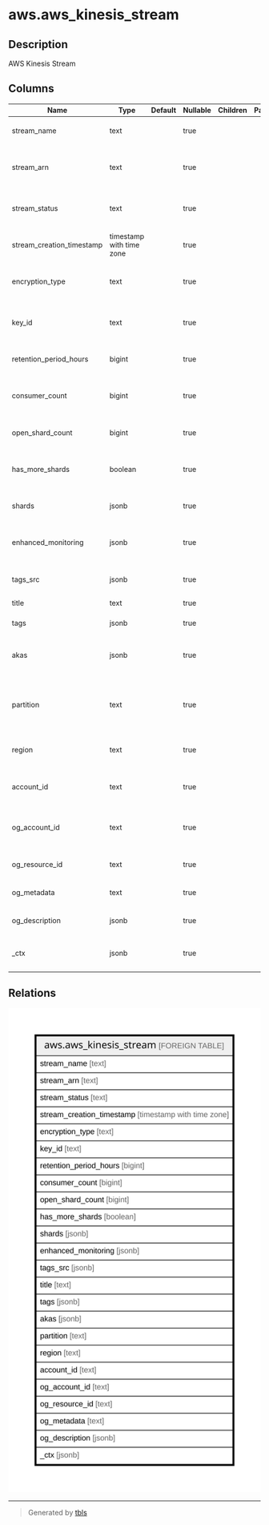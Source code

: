 # aws.aws_kinesis_stream

## Description

AWS Kinesis Stream

## Columns

| Name | Type | Default | Nullable | Children | Parents | Comment |
| ---- | ---- | ------- | -------- | -------- | ------- | ------- |
| stream_name | text |  | true |  |  | The name of the stream being described. |
| stream_arn | text |  | true |  |  | The Amazon Resource Name (ARN) for the stream being described. |
| stream_status | text |  | true |  |  | The current status of the stream being described. |
| stream_creation_timestamp | timestamp with time zone |  | true |  |  | The approximate time that the stream was created. |
| encryption_type | text |  | true |  |  | The server-side encryption type used on the stream. |
| key_id | text |  | true |  |  | The GUID for the customer-managed AWS KMS key to use for encryption. |
| retention_period_hours | bigint |  | true |  |  | The current retention period, in hours. |
| consumer_count | bigint |  | true |  |  | The number of enhanced fan-out consumers registered with the stream. |
| open_shard_count | bigint |  | true |  |  | The number of open shards in the stream. |
| has_more_shards | boolean |  | true |  |  | If set to true, more shards in the stream are available to describe. |
| shards | jsonb |  | true |  |  | The shards that comprise the stream. |
| enhanced_monitoring | jsonb |  | true |  |  | Represents the current enhanced monitoring settings of the stream. |
| tags_src | jsonb |  | true |  |  | A list of tags associated with the stream. |
| title | text |  | true |  |  | Title of the resource. |
| tags | jsonb |  | true |  |  | A map of tags for the resource. |
| akas | jsonb |  | true |  |  | Array of globally unique identifier strings (also known as) for the resource. |
| partition | text |  | true |  |  | The AWS partition in which the resource is located (aws, aws-cn, or aws-us-gov). |
| region | text |  | true |  |  | The AWS Region in which the resource is located. |
| account_id | text |  | true |  |  | The AWS Account ID in which the resource is located. |
| og_account_id | text |  | true |  |  | The Platform Account ID in which the resource is located. |
| og_resource_id | text |  | true |  |  | The unique ID of the resource in opengovernance. |
| og_metadata | text |  | true |  |  | Platform Metadata of the AWS resource. |
| og_description | jsonb |  | true |  |  | The full model description of the resource |
| _ctx | jsonb |  | true |  |  | Steampipe context in JSON form, e.g. connection_name. |

## Relations

![er](aws.aws_kinesis_stream.svg)

---

> Generated by [tbls](https://github.com/k1LoW/tbls)
